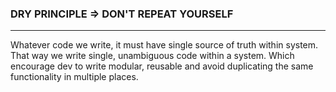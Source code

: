 ### DRY PRINCIPLE => DON'T REPEAT YOURSELF

----

Whatever code we write, it must have single source of truth within system. That way we write single, unambiguous code within a system. Which encourage dev to write modular, reusable and avoid duplicating the same functionality in multiple places. 
